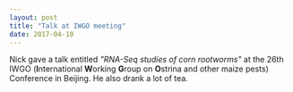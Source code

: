 ```yaml
---
layout: post
title: "Talk at IWGO meeting"
date: 2017-04-10
---
```


Nick gave a talk entitled *"RNA-Seq studies of corn rootworms"* at the 26th IWGO (**I**nternational **W**orking **G**roup on **O**strina and other maize pests) Conference in Beijing. He also drank a lot of tea.